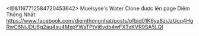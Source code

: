 <@&1167712584720453642>
Muelsyse's Water Clone được lên page Diêm Thống Nhất
https://www.facebook.com/diemthongnhat/posts/pfbid01K6ya8ziJzUcq4HgRwC6NiJDU6g2au4su4MxpYWsTPtVj6vdb4wFXTxKVR9SA5LQl
